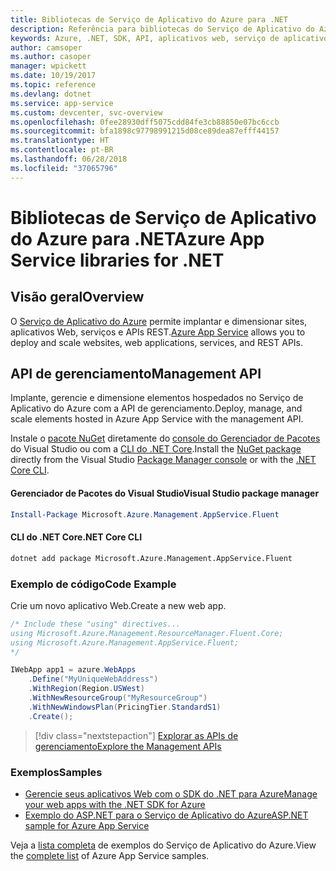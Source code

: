 ```yaml
---
title: Bibliotecas de Serviço de Aplicativo do Azure para .NET
description: Referência para bibliotecas do Serviço de Aplicativo do Azure para .NET
keywords: Azure, .NET, SDK, API, aplicativos web, serviço de aplicativo, mobile, asp.net
author: camsoper
ms.author: casoper
manager: wpickett
ms.date: 10/19/2017
ms.topic: reference
ms.devlang: dotnet
ms.service: app-service
ms.custom: devcenter, svc-overview
ms.openlocfilehash: 0fee28930dff5075cdd84fe3cb88850e07bc6ccb
ms.sourcegitcommit: bfa1898c97798991215d08ce89dea87efff44157
ms.translationtype: HT
ms.contentlocale: pt-BR
ms.lasthandoff: 06/28/2018
ms.locfileid: "37065796"
---
```

# <a name="azure-app-service-libraries-for-net"></a><span data-ttu-id="d15ba-104">Bibliotecas de Serviço de Aplicativo do Azure para .NET</span><span class="sxs-lookup"><span data-stu-id="d15ba-104">Azure App Service libraries for .NET</span></span>

## <a name="overview"></a><span data-ttu-id="d15ba-105">Visão geral</span><span class="sxs-lookup"><span data-stu-id="d15ba-105">Overview</span></span>

<span data-ttu-id="d15ba-106">O [Serviço de Aplicativo do Azure](/azure/app-service/app-service-value-prop-what-is) permite implantar e dimensionar sites, aplicativos Web, serviços e APIs REST.</span><span class="sxs-lookup"><span data-stu-id="d15ba-106">[Azure App Service](/azure/app-service/app-service-value-prop-what-is) allows you to deploy and scale websites, web applications, services, and REST APIs.</span></span>

## <a name="management-api"></a><span data-ttu-id="d15ba-107">API de gerenciamento</span><span class="sxs-lookup"><span data-stu-id="d15ba-107">Management API</span></span>

<span data-ttu-id="d15ba-108">Implante, gerencie e dimensione elementos hospedados no Serviço de Aplicativo do Azure com a API de gerenciamento.</span><span class="sxs-lookup"><span data-stu-id="d15ba-108">Deploy, manage, and scale elements hosted in Azure App Service with the management API.</span></span>

<span data-ttu-id="d15ba-109">Instale o [pacote NuGet](https://www.nuget.org/packages/Microsoft.Azure.Management.AppService.Fluent) diretamente do [console do Gerenciador de Pacotes][PackageManager] do Visual Studio ou com a [CLI do .NET Core][DotNetCLI].</span><span class="sxs-lookup"><span data-stu-id="d15ba-109">Install the [NuGet package](https://www.nuget.org/packages/Microsoft.Azure.Management.AppService.Fluent) directly from the Visual Studio [Package Manager console][PackageManager] or with the [.NET Core CLI][DotNetCLI].</span></span>


#### <a name="visual-studio-package-manager"></a><span data-ttu-id="d15ba-110">Gerenciador de Pacotes do Visual Studio</span><span class="sxs-lookup"><span data-stu-id="d15ba-110">Visual Studio package manager</span></span>

```powershell
Install-Package Microsoft.Azure.Management.AppService.Fluent
```

#### <a name="net-core-cli"></a><span data-ttu-id="d15ba-111">CLI do .NET Core</span><span class="sxs-lookup"><span data-stu-id="d15ba-111">.NET Core CLI</span></span>

```bash
dotnet add package Microsoft.Azure.Management.AppService.Fluent
```

### <a name="code-example"></a><span data-ttu-id="d15ba-112">Exemplo de código</span><span class="sxs-lookup"><span data-stu-id="d15ba-112">Code Example</span></span>

<span data-ttu-id="d15ba-113">Crie um novo aplicativo Web.</span><span class="sxs-lookup"><span data-stu-id="d15ba-113">Create a new web app.</span></span>

```csharp
/* Include these "using" directives...
using Microsoft.Azure.Management.ResourceManager.Fluent.Core;
using Microsoft.Azure.Management.AppService.Fluent;
*/

IWebApp app1 = azure.WebApps
    .Define("MyUniqueWebAddress")
    .WithRegion(Region.USWest)
    .WithNewResourceGroup("MyResourceGroup")
    .WithNewWindowsPlan(PricingTier.StandardS1)
    .Create();
```

> [!div class="nextstepaction"]
> [<span data-ttu-id="d15ba-114">Explorar as APIs de gerenciamento</span><span class="sxs-lookup"><span data-stu-id="d15ba-114">Explore the Management APIs</span></span>](/dotnet/api/overview/azure/appservice/management)

### <a name="samples"></a><span data-ttu-id="d15ba-115">Exemplos</span><span class="sxs-lookup"><span data-stu-id="d15ba-115">Samples</span></span>

* [<span data-ttu-id="d15ba-116">Gerencie seus aplicativos Web com o SDK do .NET para Azure</span><span class="sxs-lookup"><span data-stu-id="d15ba-116">Manage your web apps with the .NET SDK for Azure</span></span>](https://azure.microsoft.com/resources/samples/app-service-web-dotnet-manage/)
* [<span data-ttu-id="d15ba-117">Exemplo do ASP.NET para o Serviço de Aplicativo do Azure</span><span class="sxs-lookup"><span data-stu-id="d15ba-117">ASP.NET sample for Azure App Service</span></span>](https://azure.microsoft.com/resources/samples/app-service-web-dotnet-get-started/)

<span data-ttu-id="d15ba-118">Veja a [lista completa](https://azure.microsoft.com/resources/samples/?platform=dotnet&term=app%20service) de exemplos do Serviço de Aplicativo do Azure.</span><span class="sxs-lookup"><span data-stu-id="d15ba-118">View the [complete list](https://azure.microsoft.com/resources/samples/?platform=dotnet&term=app%20service) of Azure App Service samples.</span></span>

[PackageManager]: https://docs.microsoft.com/nuget/tools/package-manager-console
[DotNetCLI]: https://docs.microsoft.com/dotnet/core/tools/dotnet-add-package
